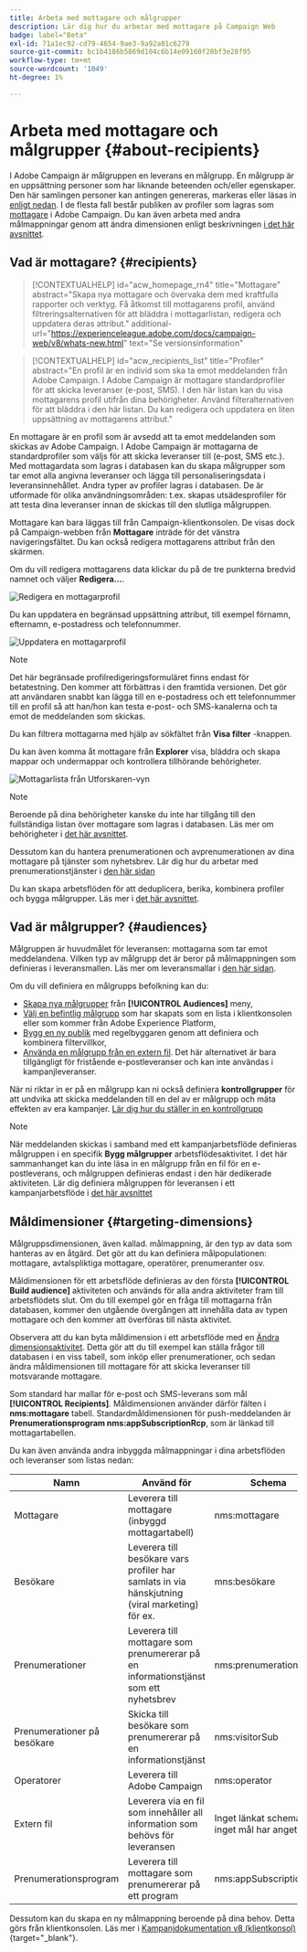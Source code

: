 ```yaml
---
title: Arbeta med mottagare och målgrupper
description: Lär dig hur du arbetar med mottagare på Campaign Web
badge: label="Beta"
exl-id: 71a1ec92-cd79-4654-9ae3-9a92a01c6279
source-git-commit: bc1b4186b5869d104c6b14e09160f28bf3e28f95
workflow-type: tm+mt
source-wordcount: '1049'
ht-degree: 1%

---
```


# Arbeta med mottagare och målgrupper {#about-recipients}

I Adobe Campaign är målgruppen en leverans en målgrupp. En målgrupp är en uppsättning personer som har liknande beteenden och/eller egenskaper. Den här samlingen personer kan antingen genereras, markeras eller läsas in [enligt nedan](#audiences). I de flesta fall består publiken av profiler som lagras som [mottagare](#recipients) i Adobe Campaign. Du kan även arbeta med andra målmappningar genom att ändra dimensionen enligt beskrivningen [i det här avsnittet](#targeting-dimensions).

## Vad är mottagare? {#recipients}


>[!CONTEXTUALHELP]
>id="acw_homepage_rn4"
>title="Mottagare"
>abstract="Skapa nya mottagare och övervaka dem med kraftfulla rapporter och verktyg. Få åtkomst till mottagarens profil, använd filtreringsalternativen för att bläddra i mottagarlistan, redigera och uppdatera deras attribut."
>additional-url="https://experienceleague.adobe.com/docs/campaign-web/v8/whats-new.html" text="Se versionsinformation"


>[!CONTEXTUALHELP]
>id="acw_recipients_list"
>title="Profiler"
>abstract="En profil är en individ som ska ta emot meddelanden från Adobe Campaign. I Adobe Campaign är mottagare standardprofiler för att skicka leveranser (e-post, SMS). I den här listan kan du visa mottagarens profil utifrån dina behörigheter. Använd filteralternativen för att bläddra i den här listan. Du kan redigera och uppdatera en liten uppsättning av mottagarens attribut."

En mottagare är en profil som är avsedd att ta emot meddelanden som skickas av Adobe Campaign. I Adobe Campaign är mottagarna de standardprofiler som väljs för att skicka leveranser till (e-post, SMS etc.). Med mottagardata som lagras i databasen kan du skapa målgrupper som tar emot alla angivna leveranser och lägga till personaliseringsdata i leveransinnehållet. Andra typer av profiler lagras i databasen. De är utformade för olika användningsområden: t.ex. skapas utsädesprofiler för att testa dina leveranser innan de skickas till den slutliga målgruppen.

Mottagare kan bara läggas till från Campaign-klientkonsolen. De visas dock på Campaign-webben från **Mottagare** inträde för det vänstra navigeringsfältet. Du kan också redigera mottagarens attribut från den skärmen.

Om du vill redigera mottagarens data klickar du på de tre punkterna bredvid namnet och väljer **Redigera...**.

![Redigera en mottagarprofil](assets/recipient-edit.png)

Du kan uppdatera en begränsad uppsättning attribut, till exempel förnamn, efternamn, e-postadress och telefonnummer.

![Uppdatera en mottagarprofil](assets/recipient-update.png)

>[!NOTE]
>
>Det här begränsade profilredigeringsformuläret finns endast för betatestning. Den kommer att förbättras i den framtida versionen. Det gör att användaren snabbt kan lägga till en e-postadress och ett telefonnummer till en profil så att han/hon kan testa e-post- och SMS-kanalerna och ta emot de meddelanden som skickas.

Du kan filtrera mottagarna med hjälp av sökfältet från **Visa filter** -knappen.

Du kan även komma åt mottagare från **Explorer** visa, bläddra och skapa mappar och undermappar och kontrollera tillhörande behörigheter.

![Mottagarlista från Utforskaren-vyn](assets/recipients-from-explorer.png)

>[!NOTE]
>
>Beroende på dina behörigheter kanske du inte har tillgång till den fullständiga listan över mottagare som lagras i databasen. Läs mer om behörigheter i [det här avsnittet](../get-started/permissions.md).

Dessutom kan du hantera prenumerationen och avprenumerationen av dina mottagare på tjänster som nyhetsbrev. Lär dig hur du arbetar med prenumerationstjänster i [den här sidan](manage-services.md)

Du kan skapa arbetsflöden för att deduplicera, berika, kombinera profiler och bygga målgrupper. Läs mer i [det här avsnittet](../workflows/gs-workflows.md).

## Vad är målgrupper? {#audiences}

Målgruppen är huvudmålet för leveransen: mottagarna som tar emot meddelandena. Vilken typ av målgrupp det är beror på målmappningen som definieras i leveransmallen. Läs mer om leveransmallar i [den här sidan](../msg/delivery-template.md).

Om du vill definiera en målgrupps befolkning kan du:

* [Skapa nya målgrupper](create-audience.md) från **[!UICONTROL Audiences]** meny,
* [Välj en befintlig målgrupp](add-audience.md) som har skapats som en lista i klientkonsolen eller som kommer från Adobe Experience Platform,
* [Bygg en ny publik](segment-builder.md) med regelbyggaren genom att definiera och kombinera filtervillkor,
* [Använda en målgrupp från en extern fil](file-audience.md). Det här alternativet är bara tillgängligt för fristående e-postleveranser och kan inte användas i kampanjleveranser.

När ni riktar in er på en målgrupp kan ni också definiera **kontrollgrupper** för att undvika att skicka meddelanden till en del av er målgrupp och mäta effekten av era kampanjer. [Lär dig hur du ställer in en kontrollgrupp](control-group.md)

>[!NOTE]
>
>När meddelanden skickas i samband med ett kampanjarbetsflöde definieras målgruppen i en specifik **Bygg målgrupper** arbetsflödesaktivitet. I det här sammanhanget kan du inte läsa in en målgrupp från en fil för en e-postleverans, och målgruppen definieras endast i den här dedikerade aktiviteten. Lär dig definiera målgruppen för leveransen i ett kampanjarbetsflöde i [det här avsnittet](../workflows/activities/build-audience.md)

## Måldimensioner {#targeting-dimensions}

Målgruppsdimensionen, även kallad. målmappning, är den typ av data som hanteras av en åtgärd. Det gör att du kan definiera målpopulationen: mottagare, avtalspliktiga mottagare, operatörer, prenumeranter osv.

Måldimensionen för ett arbetsflöde definieras av den första **[!UICONTROL Build audience]** aktiviteten och används för alla andra aktiviteter fram till arbetsflödets slut. Om du till exempel gör en fråga till mottagarna från databasen, kommer den utgående övergången att innehålla data av typen mottagare och den kommer att överföras till nästa aktivitet.

Observera att du kan byta måldimension i ett arbetsflöde med en [Ändra dimensionsaktivitet](../workflows/activities/change-dimension.md). Detta gör att du till exempel kan ställa frågor till databasen i en viss tabell, som inköp eller prenumerationer, och sedan ändra måldimensionen till mottagare för att skicka leveranser till motsvarande mottagare.

Som standard har mallar för e-post och SMS-leverans som mål **[!UICONTROL Recipients]**. Måldimensionen använder därför fälten i **nms:mottagare** tabell. Standardmåldimensionen för push-meddelanden är **Prenumerationsprogram nms:appSubscriptionRcp**, som är länkad till mottagartabellen.

Du kan även använda andra inbyggda målmappningar i dina arbetsflöden och leveranser som listas nedan:

| Namn | Använd för | Schema |
|---|---|---|
| Mottagare | Leverera till mottagare (inbyggd mottagartabell) | nms:mottagare |
| Besökare | Leverera till besökare vars profiler har samlats in via hänskjutning (viral marketing) för ex. | mns:besökare |
| Prenumerationer | Leverera till mottagare som prenumererar på en informationstjänst som ett nyhetsbrev | nms:prenumeration |
| Prenumerationer på besökare | Skicka till besökare som prenumererar på en informationstjänst | nms:visitorSub |
| Operatorer | Leverera till Adobe Campaign | nms:operator |
| Extern fil | Leverera via en fil som innehåller all information som behövs för leveransen | Inget länkat schema, inget mål har angetts |
| Prenumerationsprogram | Leverera till mottagare som prenumererar på ett program | nms:appSubscriptionRcp |

Dessutom kan du skapa en ny målmappning beroende på dina behov. Detta görs från klientkonsolen. Läs mer i [Kampanjdokumentation v8 (klientkonsol)](https://experienceleague.adobe.com/docs/campaign/campaign-v8/audience/add-profiles/target-mappings.html#new-mapping){target="_blank"}.
